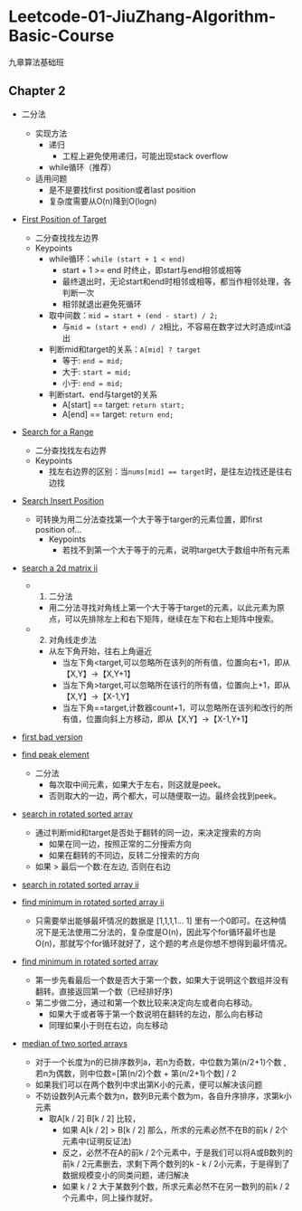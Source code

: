 # Leetcode-01-JiuZhang-Algorithm-Basic-Course
九章算法基础班

## Chapter 2

- 二分法
  - 实现方法
    - 递归
        - 工程上避免使用递归，可能出现stack overflow
    - while循环（推荐）
  - 适用问题
    - 是不是要找first position或者last position
    - 复杂度需要从O(n)降到O(logn)

- [First Position of Target](https://www.lintcode.com/problem/first-position-of-target/description)
  - 二分查找找左边界
  - Keypoints
    - while循环：`while (start + 1 < end)`
      - start + 1 >= end 时终止，即start与end相邻或相等
      - 最终退出时，无论start和end时相邻或相等，都当作相邻处理，各判断一次
      - 相邻就退出避免死循环
    - 取中间数：`mid = start + (end - start) / 2;`
      - 与`mid = (start + end) / 2`相比，不容易在数字过大时造成int溢出
    - 判断mid和target的关系：`A[mid] ? target`
      - 等于: `end = mid;`
      - 大于: `start = mid;`
      - 小于: `end = mid;`
    - 判断start、end与target的关系
      - A[start] == target: `return start;`
      - A[end] == target: `return end;`
            
- [Search for a Range](https://www.lintcode.com/problem/search-for-a-range/)
  - 二分查找找左右边界
  - Keypoints
    - 找左右边界的区别：当`nums[mid] == target`时，是往左边找还是往右边找
  
- [Search Insert Position](https://www.lintcode.com/problem/search-insert-position/description)
  - 可转换为用二分法查找第一个大于等于targer的元素位置，即first position of...
    - Keypoints
      - 若找不到第一个大于等于的元素，说明target大于数组中所有元素
  
- [search a 2d matrix ii](https://www.lintcode.com/problem/search-a-2d-matrix-ii/description)
  - 1. 二分法
    - 用二分法寻找对角线上第一个大于等于target的元素，以此元素为原点，可以先排除左上和右下矩阵，继续在左下和右上矩阵中搜索。
  - 2. 对角线走步法
    - 从左下角开始，往右上角逼近
      - 当左下角<target,可以忽略所在该列的所有值，位置向右+1，即从【X,Y】->【X,Y+1】
      - 当左下角>target,可以忽略所在该行的所有值，位置向上+1，即从【X,Y】->【X-1,Y】
      - 当左下角==target,计数器count+1，可以忽略所在该列和改行的所有值，位置向斜上方移动，即从【X,Y】->【X-1,Y+1】
 
- [first bad version](https://www.lintcode.com/problem/first-bad-version/description)

- [find peak element](https://www.lintcode.com/problem/find-peak-element/description)
  - 二分法
    - 每次取中间元素，如果大于左右，则这就是peek。
    - 否则取大的一边，两个都大，可以随便取一边。最终会找到peek。

- [search in rotated sorted array](https://www.lintcode.com/problem/search-in-rotated-sorted-array/description)
  - 通过判断mid和target是否处于翻转的同一边，来决定搜索的方向
    - 如果在同一边，按照正常的二分搜索方向
    - 如果在翻转的不同边，反转二分搜索的方向
  - 如果 > 最后一个数:在左边, 否则在右边

- [search in rotated sorted array ii](https://www.lintcode.com/problem/search-in-rotated-sorted-array-ii/description)
- [find minimum in rotated sorted array ii](https://www.lintcode.com/problem/find-minimum-in-rotated-sorted-array-ii/description)
  - 只需要举出能够最坏情况的数据是 [1,1,1,1... 1] 里有一个0即可。在这种情况下是无法使用二分法的，复杂度是O(n)，因此写个for循环最坏也是O(n)，那就写个for循环就好了，这个题的考点是你想不想得到最坏情况。

- [find minimum in rotated sorted array](https://www.lintcode.com/problem/find-minimum-in-rotated-sorted-array/description)
  - 第一步先看最后一个数是否大于第一个数，如果大于说明这个数组并没有翻转。直接返回第一个数（已经排好序)
  - 第二步做二分，通过和第一个数比较来决定向左或者向右移动。
    - 如果大于或者等于第一个数说明在翻转的左边，那么向右移动
    - 同理如果小于则在右边，向左移动

- [median of two sorted arrays](https://www.lintcode.com/problem/median-of-two-sorted-arrays/description)
  - 对于一个长度为n的已排序数列a，若n为奇数，中位数为第(n/2+1)个数 , 若n为偶数，则中位数=[第(n/2)个数 + 第(n/2+1)个数] / 2
  - 如果我们可以在两个数列中求出第K小的元素，便可以解决该问题
  - 不妨设数列A元素个数为n，数列B元素个数为m，各自升序排序，求第k小元素
    - 取A[k / 2] B[k / 2] 比较，
      - 如果 A[k / 2] > B[k / 2] 那么，所求的元素必然不在B的前k / 2个元素中(证明反证法)
      - 反之，必然不在A的前k / 2个元素中，于是我们可以将A或B数列的前k / 2元素删去，求剩下两个数列的k - k / 2小元素，于是得到了数据规模变小的同类问题，递归解决
      - 如果 k / 2 大于某数列个数，所求元素必然不在另一数列的前k / 2个元素中，同上操作就好。
